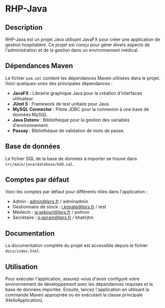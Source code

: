 # RHP-Java

## Description
RHP-Java est un projet Java utilisant JavaFX pour créer une application de gestion hospitalière. Ce projet est conçu pour gérer divers aspects de l'administration et de la gestion dans un environnement médical.

## Dépendances Maven
Le fichier `pom.xml` contient les dépendances Maven utilisées dans le projet. Voici quelques-unes des principales dépendances :

- **JavaFX** : Librairie graphique Java pour la création d'interfaces utilisateur.
- **JUnit 5** : Framework de test unitaire pour Java.
- **MySQL Connector** : Pilote JDBC pour la connexion à une base de données MySQL.
- **Java Dotenv** : Bibliothèque pour la gestion des variables d'environnement.
- **Passay** : Bibliothèque de validation de mots de passe.

## Base de données
Le fichier SQL de la base de données à importer se trouve dans `src/main/java/database/bdd.sql`.

## Comptes par défaut
Voici les comptes par défaut pour différents rôles dans l'application :

- Admin : admin@lprs.fr / adminadmin
- Gestionnaire de stock : i.konate@lprs.fr / test
- Médecin : w.sekouri@lprs.fr / potiron
- Secrétaire : n.goram@lprs.fr / khatirjtm

## Documentation
La documentation complète du projet est accessible depuis le fichier `docs/index.html`.
## Utilisation
Pour exécuter l'application, assurez-vous d'avoir configuré votre environnement de développement avec les dépendances requises et la base de données importée. Ensuite, lancez l'application en utilisant la commande Maven appropriée ou en exécutant la classe principale (HelloApplication).

